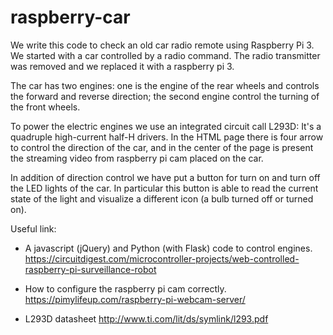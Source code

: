 # raspberry-car
We write this code to check an old car radio remote using Raspberry Pi 3.
We started with a car controlled by a radio command.
The radio transmitter was removed and we replaced it with a raspberry pi 3.

The car has two engines: one is the engine of the rear wheels and controls the forward and reverse direction; the second engine control the turning of the front wheels.

To power the electric engines we use an integrated circuit call L293D: It's a quadruple high-current half-H drivers.
In the HTML page there is four arrow to control the direction of the car, and in the center of the page is present the streaming video from raspberry pi cam placed on the car.

In addition of direction control we have put a button for turn on and turn off the LED lights of the car. In particular this button is able to read the current state of the light and visualize a different icon (a bulb turned off or turned on).

Useful link:

- A javascript (jQuery) and Python (with Flask) code to control engines.
  https://circuitdigest.com/microcontroller-projects/web-controlled-raspberry-pi-surveillance-robot

- How to configure the raspberry pi cam correctly. 
  https://pimylifeup.com/raspberry-pi-webcam-server/


- L293D datasheet 
  http://www.ti.com/lit/ds/symlink/l293.pdf

